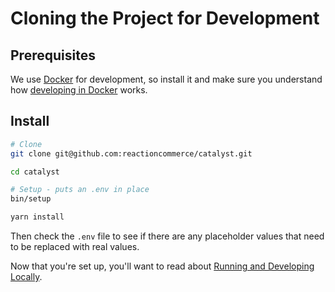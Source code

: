 # Cloning the Project for Development

## Prerequisites

We use [Docker](https://www.docker.com/products/docker-desktop) for development, so install it and make sure you understand how [developing in Docker](https://docs.reactioncommerce.com/docs/installation-docker-development) works.

## Install

```sh
# Clone
git clone git@github.com:reactioncommerce/catalyst.git

cd catalyst

# Setup - puts an .env in place
bin/setup

yarn install
```

Then check the `.env` file to see if there are any placeholder values that need to be replaced with real values.

Now that you're set up, you'll want to read about [Running and Developing Locally](./developing.md).

